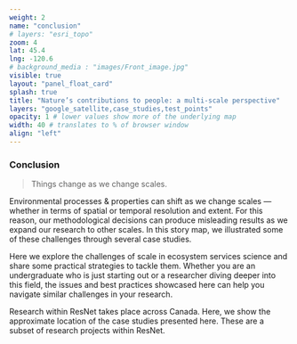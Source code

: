 ```yaml
---
weight: 2
name: "conclusion"
# layers: "esri_topo"
zoom: 4
lat: 45.4
lng: -120.6
# background_media : "images/Front_image.jpg" 
visible: true
layout: "panel_float_card"
splash: true
title: "Nature’s contributions to people: a multi-scale perspective"
layers: "google_satellite,case_studies,test_points"
opacity: 1 # lower values show more of the underlying map
width: 40 # translates to % of browser window
align: "left"
---
```



### Conclusion

<blockquote class="blockquote text-center fst-italic fw-light">
Things change as we change scales.
</blockquote>

Environmental processes & properties can shift as we change scales — whether in terms of spatial or temporal resolution and extent. For this reason, our methodological decisions can produce misleading results as we expand our research to other scales. In this story map, we illustrated some of these challenges through several case studies.   


Here we explore the challenges of scale in ecosystem services science and share some practical strategies to tackle them. Whether you are an undergraduate who is just starting out or a researcher diving deeper into this field, the issues and  best practices showcased here can help you navigate similar challenges in your research.   


Research within ResNet takes place across Canada. Here, we show the approximate location of the case studies presented here. These are a subset of research projects within ResNet. 


<!-- {{< figure src="https://data.nsercresnet.ca/geoserver/ows?service=WMS&request=GetLegendGraphic&format=image/png&WIDTH=20&HEIGHT=20&LAYER=geonode:study_cases_web&STYLE=study_cases_web&version=1.3.0&sld_version=1.1.0&legend_options=fontAntiAliasing:true;fontSize:12;forceLabels:on" class="mx-auto w-50 d-block" 
>}} -->
